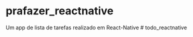 # prafazer_reactnative
Um app de lista de tarefas realizado em React-Native
#   t o d o _ r e a c t n a t i v e  
 